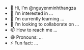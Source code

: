 - 👋 Hi, I’m @nguyenminhthangza
- 👀 I’m interested in ...
- 🌱 I’m currently learning ...
- 💞️ I’m looking to collaborate on ...
- 📫 How to reach me ...
- 😄 Pronouns: ...
- ⚡ Fun fact: ...

<!---
nguyenminhthangza/nguyenminhthangza is a ✨ special ✨ repository because its `README.md` (this file) appears on your GitHub profile.
You can click the Preview link to take a look at your changes.
--->
